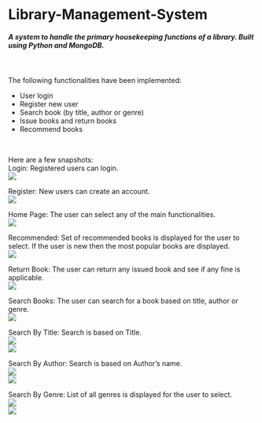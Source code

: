 # Library-Management-System
##### A system to handle the primary housekeeping functions of a library. Built using Python and MongoDB.
<br/>

The following functionalities have been implemented:
- User login
- Register new user
- Search book (by title, author or genre)
- Issue books and return books
- Recommend books
<br/>

Here are a few snapshots:  
Login: Registered users can login.  
![](images/login.png)  

Register: New users can create an account.  
![](images/register.png)  

Home Page: The user can select any of the main functionalities.  
![](images/home.png)  

Recommended: Set of recommended books is displayed for the user to select. If the user is new then the most popular books are displayed.  
![](images/recommend.png)  

Return Book: The user can return any issued book and see if any fine is applicable.  
![](images/return.png)  

Search Books: The user can search for a book based on title, author or genre.  
![](images/search-menu.png)  

Search By Title: Search is based on Title.  
![](images/search-title-1.png)  
![](images/search-title-2.png)  

Search By Author: Search is based on Author’s name.  
![](images/search-author-1.png)  
![](images/search-author-2.png)  

Search By Genre: List of all genres is displayed for the user to select.  
![](images/search-genre-1.png)  
![](images/search-genre-2.png)  

